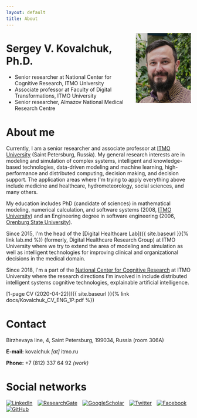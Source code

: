 ```yaml
---
layout: default
title: About
---
```


<img src="/images/me.png" alt="Me" width="150" style="float: right; margin-left: 10px" />
<!-- <img src="/images/itmo.jpg" alt="ITMO" width="150" style="float: right;" /> -->

# Sergey V. Kovalchuk, Ph.D.

- Senior researcher at National Center for Cognitive Research, ITMO University
- Associate professor at Faculty of Digital Transformations, ITMO University
- Senior researcher, Almazov National Medical Research Centre

# About me

Currently, I am a senior researcher and associate professor at [ITMO University](https://en.itmo.ru/) (Saint Petersburg, Russia). My general research interests are in modeling and simulation of complex systems, intelligent and knowledge-based technologies, data-driven modeling and machine learning, high-performance and distributed computing, decision making, and decision support. The application areas where I'm trying to apply everything above include medicine and healthcare, hydrometeorology, social sciences, and many others.

My education includes PhD (candidate of sciences) in mathematical modeling, numerical calculation, and software systems (2008, [ITMO University](https://en.itmo.ru/)) and an Engineering degree in software engineering (2006, [Orenburg State University](http://osu.ru/doc/666)). 

Since 2015, I'm the head of the [Digital Healthcare Lab]({{ site.baseurl }}{% link lab.md %}) (formerly, Digital Healthcare Research Group) at ITMO University where we try to extend the area of modeling and simulation as well as intelligent technologies for improving clinical and organizational decisions in the medical domain. 

Since 2018, I'm a part of the [National Center for Cognitive Research](https://actcognitive.org/) at ITMO University where the research directions I'm involved in include distributed intelligent systems cognitive technologies, explainable artificial intelligence. 

[1-page CV (2020-04-22)]({{ site.baseurl }}{% link docs/Kovalchuk_CV_ENG_1P.pdf %})

# Contact

Birzhevaya line, 4, Saint Petersburg, 199034, Russia (room 306A)

**E-mail:** kovalchuk *[at]* itmo.ru

**Phone:** +7 (812) 337 64 92 *(work)*

# Social networks

<a href="https://ru.linkedin.com/in/sergeykovalchuk" title="LinkedIn" style="margin-right: 10px"><img src="https://cdn.jsdelivr.net/npm/simple-icons@5.19.0/icons/linkedin.png" alt="LinkedIn" width="30"/></a>
<a href="http://www.researchgate.net/profile/Sergey_Kovalchuk2" title="ResearchGate" style="margin-right: 10px"><img src="https://cdn.jsdelivr.net/npm/simple-icons@5.19.0/icons/researchgate.svg" title="ResearchGate" width="30"/></a>
<a href="https://scholar.google.com/citations?user=P1ruBPYAAAAJ" title="GoogleScholar" style="margin-right: 10px"><img src="https://cdn.jsdelivr.net/npm/simple-icons@5.19.0/icons/googlescholar.png" alt="GoogleScholar" width="30"/></a>
<a href="https://twitter.com/iterater" title="Twitter" style="margin-right: 10px"><img src="https://cdn.jsdelivr.net/npm/simple-icons@5.19.0/icons/twitter.png" alt="Twitter" width="30"/></a>
<a href="https://www.facebook.com/iterater" title="Facebook" style="margin-right: 10px"><img src="https://cdn.jsdelivr.net/npm/simple-icons@5.19.0/icons/facebook.png" alt="Facebook" width="30"/></a>
<a href="https://github.com/iterater" title="GitHub" style="margin-right: 10px"><img src="https://cdn.jsdelivr.net/npm/simple-icons@5.19.0/icons/github.png" alt="GitHub" width="30"/></a>

